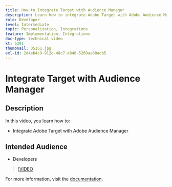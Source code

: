 ```yaml
---
title: How to Integrate Target with Audience Manager
description: Learn how to integrate Adobe Target with Adobe Audience Manager.
role: Developer
level: Intermediate
topic: Personalization, Integrations
feature: Implementation, Integrations
doc-type: technical video
kt: 5391
thumbnail: 35151.jpg
exl-id: 2d4eb4c9-912d-48c7-a048-5269aa68adb5
---
```

# Integrate Target with Audience Manager

## Description

In this video, you learn how to:

* Integrate Adobe Target with Adobe Audience Manager

## Intended Audience

* Developers

>[!VIDEO](https://video.tv.adobe.com/v/35151/?quality=12)

For more information, visit the [documentation](https://experienceleague.adobe.com/docs/audience-manager/user-guide/implementation-integration-guides/integration-other-solutions/aam-target-integration.html?lang=en).
